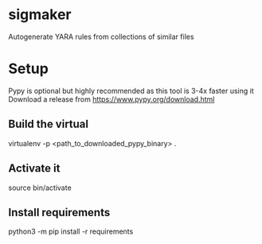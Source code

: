 # sigmaker
Autogenerate YARA rules from collections of similar files

# Setup
Pypy is optional but highly recommended as this tool is 3-4x faster using it
Download a release from https://www.pypy.org/download.html

## Build the virtual
virtualenv -p <path_to_downloaded_pypy_binary> . 
## Activate it
source bin/activate

## Install requirements
python3 -m pip install -r requirements


